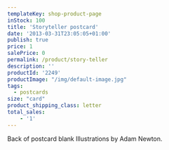 ```yaml
---
templateKey: shop-product-page
inStock: 100
title: 'Storyteller postcard'
date: '2013-03-31T23:05:05+01:00'
publish: true
price: 1
salePrice: 0
permalink: /product/story-teller
description: ''
productId: '2249'
productImage: "/img/default-image.jpg"
tags:
  - postcards
size: "card"
product_shipping_class: letter
total_sales:
    - '1'
---
```

Back of postcard blank Illustrations by Adam Newton.